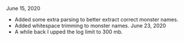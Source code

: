 June 15, 2020
* Added some extra parsing to better extract correct monster names.
* Added whitespace trimming to monster names.
June 23, 2020
* A while back I upped the log limit to 300 mb.